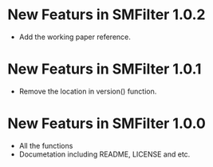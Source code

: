 <!-- README.md is generated from README.Rmd. Please edit that file -->
New Featurs in SMFilter 1.0.2
=============================

-   Add the working paper reference.

New Featurs in SMFilter 1.0.1
=============================

-   Remove the location in version() function.

New Featurs in SMFilter 1.0.0
=============================

-   All the functions
-   Documetation including README, LICENSE and etc.

